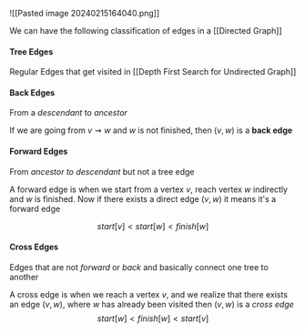 ![[Pasted image 20240215164040.png]]

We can have the following classification of edges in a [[Directed Graph]]

#### Tree Edges 
Regular Edges that get visited in [[Depth First Search for Undirected Graph]]

#### Back Edges 
From a *descendant* to *ancestor*

If we are going from $v \rightsquigarrow w$ and $w$ is not finished, then $(v, w)$ is a **back edge**



#### Forward Edges 
From *ancestor to descendant* but not a tree edge 

A forward edge is when we start from a vertex $v$, reach vertex $w$ indirectly and $w$ is finished. Now if there exists a direct edge $(v, w)$ it means it's a forward edge

$$start[v] < start[w] < finish[w]$$

#### Cross Edges 
Edges that are not *forward* or *back* and basically connect one tree to another 

A cross edge is when we reach a vertex $v$, and we realize that there exists an edge $(v, w)$, where $w$ has already been visited then $(v, w)$ is a *cross edge* 
$$start[w] < finish[w] < start[v]$$
